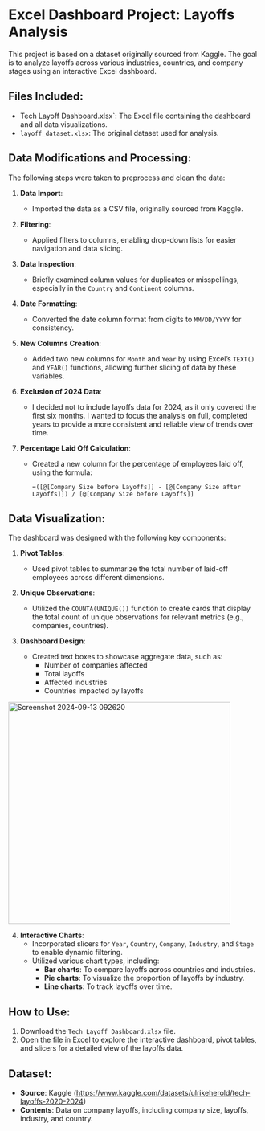 # Excel Dashboard Project: Layoffs Analysis

This project is based on a dataset originally sourced from Kaggle. The goal is to analyze layoffs across various industries, countries, and company stages using an interactive Excel dashboard.

## Files Included:
- Tech Layoff Dashboard.xlsx`: The Excel file containing the dashboard and all data visualizations.
- `layoff_dataset.xlsx`: The original dataset used for analysis.

## Data Modifications and Processing:
The following steps were taken to preprocess and clean the data:

1. **Data Import**:
   - Imported the data as a CSV file, originally sourced from Kaggle.

2. **Filtering**:
   - Applied filters to columns, enabling drop-down lists for easier navigation and data slicing.

3. **Data Inspection**:
   - Briefly examined column values for duplicates or misspellings, especially in the `Country` and `Continent` columns.

4. **Date Formatting**:
   - Converted the date column format from digits to `MM/DD/YYYY` for consistency.

5. **New Columns Creation**:
   - Added two new columns for `Month` and `Year` by using Excel’s `TEXT()` and `YEAR()` functions, allowing further slicing of data by these variables.

6. **Exclusion of 2024 Data**:
   - I decided not to include layoffs data for 2024, as it only covered the first six months. I wanted to focus the analysis on full, completed years to provide a more consistent and reliable view of trends over time.

7. **Percentage Laid Off Calculation**:
   - Created a new column for the percentage of employees laid off, using the formula:
     ```excel
     =([@[Company Size before Layoffs]] - [@[Company Size after Layoffs]]) / [@[Company Size before Layoffs]]
     ```

## Data Visualization:
The dashboard was designed with the following key components:

1. **Pivot Tables**:
   - Used pivot tables to summarize the total number of laid-off employees across different dimensions.

2. **Unique Observations**:
   - Utilized the `COUNTA(UNIQUE())` function to create cards that display the total count of unique observations for relevant metrics (e.g., companies, countries).

3. **Dashboard Design**:
   - Created text boxes to showcase aggregate data, such as:
     - Number of companies affected
     - Total layoffs
     - Affected industries
     - Countries impacted by layoffs

<img width="442" alt="Screenshot 2024-09-13 092620" src="https://github.com/user-attachments/assets/6aa799ed-4b31-4691-816c-44059cb7b373">

4. **Interactive Charts**:
   - Incorporated slicers for `Year`, `Country`, `Company`, `Industry`, and `Stage` to enable dynamic filtering.
   - Utilized various chart types, including:
     - **Bar charts**: To compare layoffs across countries and industries.
     - **Pie charts**: To visualize the proportion of layoffs by industry.
     - **Line charts**: To track layoffs over time.

## How to Use:
1. Download the `Tech Layoff Dashboard.xlsx` file.
2. Open the file in Excel to explore the interactive dashboard, pivot tables, and slicers for a detailed view of the layoffs data.

## Dataset:
- **Source**: Kaggle (https://www.kaggle.com/datasets/ulrikeherold/tech-layoffs-2020-2024)
- **Contents**: Data on company layoffs, including company size, layoffs, industry, and country.
